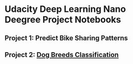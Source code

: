 # Udacity Deep Learning Nano Deegree Project Notebooks

## Project 1: Predict Bike Sharing Patterns

## Project 2:  [Dog Breeds Classification](dog_app.html)
